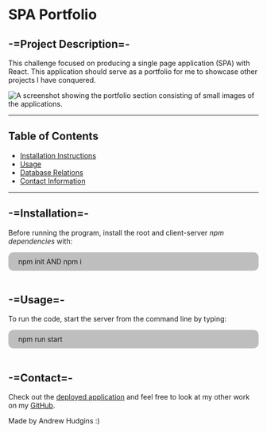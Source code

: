 # SPA Portfolio

## -=Project Description=-

This challenge focused on producing a single page application (SPA) with React. This application should serve as a portfolio for me to showcase other projects I have conquered.

![A screenshot showing the portfolio section consisting of small images of the applications.](./src/assets/portfolio.png)

---

## Table of Contents

- [Installation Instructions](#installation)
- [Usage](#usage)
- [Database Relations](#database-relations)
- [Contact Information](#contact)

---

## -=Installation=-

Before running the program, install the root and client-server _npm dependencies_ with:

<div style="background-color:rgba(0, 0, 0, 0.25); vertical-align: middle; padding:10px 20px; border-radius: 10px">
npm init AND npm i
</div>

<br>

## -=Usage=-

To run the code, start the server from the command line by typing:

<div style="background-color:rgba(0, 0, 0, 0.25); vertical-align: middle; padding:10px 20px; border-radius: 10px">
npm run start
</div>

<br>

## -=Contact=-

Check out the [deployed application](https://ahudg.github.io/spa-portfolio/) and feel free to look at my other work on my [GitHub](https://github.com/AHudg).

Made by Andrew Hudgins :)
